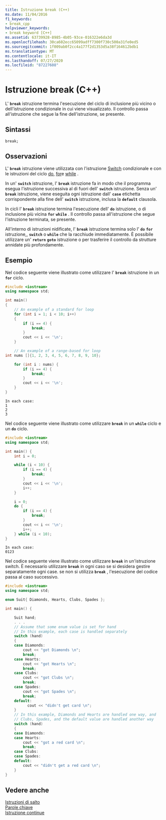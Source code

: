 ```yaml
---
title: Istruzione break (C++)
ms.date: 11/04/2016
f1_keywords:
- break_cpp
helpviewer_keywords:
- break keyword [C++]
ms.assetid: 63739928-8985-4b05-93ce-016322e6da3d
ms.openlocfilehash: 30ca602ecc65099adff7300f730c500a31fe0ed5
ms.sourcegitcommit: 1f009ab0f2cc4a177f2d1353d5a38f164612bdb1
ms.translationtype: MT
ms.contentlocale: it-IT
ms.lasthandoff: 07/27/2020
ms.locfileid: "87227608"
---
```

# <a name="break-statement-c"></a>Istruzione break (C++)

L' **`break`** istruzione termina l'esecuzione del ciclo di inclusione più vicino o dell'istruzione condizionale in cui viene visualizzato. Il controllo passa all'istruzione che segue la fine dell'istruzione, se presente.

## <a name="syntax"></a>Sintassi

```
break;
```

## <a name="remarks"></a>Osservazioni

L' **`break`** istruzione viene utilizzata con l'istruzione [Switch](../cpp/switch-statement-cpp.md) condizionale e con le istruzioni del ciclo [do](../cpp/do-while-statement-cpp.md), [for](../cpp/for-statement-cpp.md)e [while](../cpp/while-statement-cpp.md) .

In un' **`switch`** istruzione, l' **`break`** istruzione fa in modo che il programma esegua l'istruzione successiva al di fuori dell' **`switch`** istruzione. Senza un' **`break`** istruzione, viene eseguita ogni istruzione dall' **`case`** etichetta corrispondente alla fine dell' **`switch`** istruzione, inclusa la **`default`** clausola.

In cicli l' **`break`** istruzione termina l'esecuzione dell' **`do`** istruzione, o di inclusione più vicina **`for`** **`while`** . Il controllo passa all'istruzione che segue l'istruzione terminata, se presente.

All'interno di istruzioni nidificate, l' **`break`** istruzione termina solo l' **`do`** **`for`** istruzione,, **`switch`** o **`while`** che la racchiude immediatamente. È possibile utilizzare un' **`return`** **`goto`** istruzione o per trasferire il controllo da strutture annidate più profondamente.

## <a name="example"></a>Esempio

Nel codice seguente viene illustrato come utilizzare l' **`break`** istruzione in un **`for`** ciclo.

```cpp
#include <iostream>
using namespace std;

int main()
{
    // An example of a standard for loop
    for (int i = 1; i < 10; i++)
    {
        if (i == 4) {
            break;
        }
        cout << i << '\n';
    }

    // An example of a range-based for loop
int nums []{1, 2, 3, 4, 5, 6, 7, 8, 9, 10};

    for (int i : nums) {
        if (i == 4) {
            break;
        }
        cout << i << '\n';
    }
}
```

```Output
In each case:
1
2
3
```

Nel codice seguente viene illustrato come utilizzare **`break`** in un **`while`** ciclo e un **`do`** ciclo.

```cpp
#include <iostream>
using namespace std;

int main() {
    int i = 0;

    while (i < 10) {
        if (i == 4) {
            break;
        }
        cout << i << '\n';
        i++;
    }

    i = 0;
    do {
        if (i == 4) {
            break;
        }
        cout << i << '\n';
        i++;
    } while (i < 10);
}
```

```Output
In each case:
0123
```

Nel codice seguente viene illustrato come utilizzare **`break`** in un'istruzione switch. È necessario utilizzare **`break`** in ogni caso se si desidera gestire separatamente ogni case. se non si utilizza **`break`** , l'esecuzione del codice passa al caso successivo.

```cpp
#include <iostream>
using namespace std;

enum Suit{ Diamonds, Hearts, Clubs, Spades };

int main() {

    Suit hand;
    . . .
    // Assume that some enum value is set for hand
    // In this example, each case is handled separately
    switch (hand)
    {
    case Diamonds:
        cout << "got Diamonds \n";
        break;
    case Hearts:
        cout << "got Hearts \n";
        break;
    case Clubs:
        cout << "got Clubs \n";
        break;
    case Spades:
        cout << "got Spades \n";
        break;
    default:
          cout << "didn't get card \n";
    }
    // In this example, Diamonds and Hearts are handled one way, and
    // Clubs, Spades, and the default value are handled another way
    switch (hand)
    {
    case Diamonds:
    case Hearts:
        cout << "got a red card \n";
        break;
    case Clubs:
    case Spades:
    default:
        cout << "didn't get a red card \n";
    }
}
```

## <a name="see-also"></a>Vedere anche

[Istruzioni di salto](../cpp/jump-statements-cpp.md)<br/>
[Parole chiave](../cpp/keywords-cpp.md)<br/>
[Istruzione continue](../cpp/continue-statement-cpp.md)
